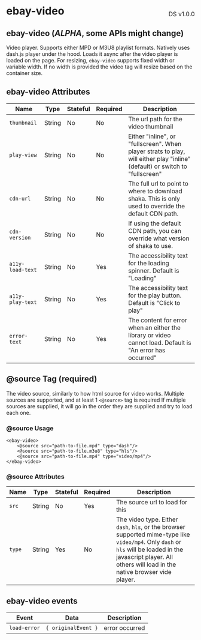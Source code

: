 <h1 style='display: flex; justify-content: space-between; align-items: center;'>
    <span>
        ebay-video
    </span>
    <span style='font-weight: normal; font-size: medium; margin-bottom: -15px;'>
        DS v1.0.0
    </span>
</h1>

## ebay-video (_ALPHA_, some APIs might change)

Video player. Supports either MPD or M3U8 playlist formats.
Natively uses dash.js player under the hood. Loads it async after the video player is loaded on the page.
For resizing, `ebay-video` supports fixed width or variable width. If no width is provided the video tag will resize based on the container size.

## ebay-video Attributes

| Name             | Type   | Stateful | Required | Description                                                                                                                 |
| ---------------- | ------ | -------- | -------- | --------------------------------------------------------------------------------------------------------------------------- |
| `thumbnail`      | String | No       | No       | The url path for the video thumbnail                                                                                        |
| `play-view`      | String | No       | No       | Either "inline", or "fullscreen". When player strats to play, will either play "inline" (default) or switch to "fullscreen" |
| `cdn-url`        | String | No       | No       | The full url to point to where to download shaka. This is only used to override the default CDN path.                       |
| `cdn-version`    | String | No       | No       | If using the default CDN path, you can override what version of shaka to use.                                               |
| `a11y-load-text` | String | No       | Yes      | The accessibility text for the loading spinner. Default is "Loading"                                                        |
| `a11y-play-text` | String | No       | Yes      | The accessibility text for the play button. Default is "Click to play"                                                      |
| `error-text`     | String | No       | Yes      | The content for error when an either the library or video cannot load. Default is "An error has occurred"                   |

## @source Tag (required)

The video source, similarly to how html source for video works. Multiple sources are supported, and at least 1 `<@source>` tag is required
If multiple sources are supplied, it will go in the order they are supplied and try to load each one.

### @source Usage

```marko
<ebay-video>
    <@source src="path-to-file.mpd" type="dash"/>
    <@source src="path-to-file.m3u8" type="hls"/>
    <@source src="path-to-file.mp4" type="video/mp4"/>
</ebay-video>
```

### @source Attributes

| Name   | Type   | Stateful | Required | Description                                                                                                                                                                                                      |
| ------ | ------ | -------- | -------- | ---------------------------------------------------------------------------------------------------------------------------------------------------------------------------------------------------------------- |
| `src`  | String | No       | Yes      | The source url to load for this                                                                                                                                                                                  |
| `type` | String | Yes      | No       | The video type. Either `dash`, `hls`, or the browser supported mime-type like `video/mp4`. Only `dash` or `hls` will be loaded in the javascript player. All others will load in the native browser vide player. |

## ebay-video events

| Event        | Data                | Description    |
| ------------ | ------------------- | -------------- |
| `load-error` | `{ originalEvent }` | error occurred |
